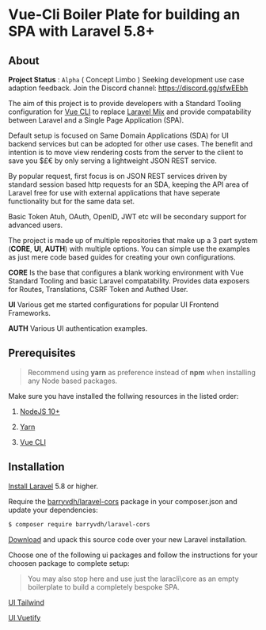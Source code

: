 # Vue-Cli Boiler Plate for building an SPA with Laravel 5.8+

## About

**Project Status** : `Alpha` ( Concept Limbo )
Seeking development use case adaption feedback.
Join the Discord channel: https://discord.gg/sfwEEbh

The aim of this project is to provide developers with a Standard Tooling configuration for [Vue CLI](https://cli.vuejs.org) to replace [Laravel Mix](https://laravel.com/docs/5.8/mix) and provide compatability between Laravel and a Single Page Application (SPA).

Default setup is focused on Same Domain Applications (SDA) for UI backend services but can be adopted for other use cases.
The benefit and intention is to move view rendering costs from the server to the client to save you $£€ by only serving a lightweight JSON REST service.

By popular request, first focus is on JSON REST services driven by standard session based http requests for an SDA, keeping the API area of Laravel free for use with external applications that have seperate functionality but for the same data set.

Basic Token Atuh, OAuth, OpenID, JWT etc will be secondary support for advanced users.

The project is made up of multiple repositories that make up a 3 part system (**CORE**, **UI**, **AUTH**) with multiple options.
You can simple use the examples as just mere code based guides for creating your own configurations.

**CORE**
Is the base that configures a blank working environment with Vue Standard Tooling and basic Laravel compatability.
Provides data exposers for Routes, Translations, CSRF Token and Authed User.

**UI**
Various get me started configurations for popular UI Frontend Frameworks.

**AUTH**
Various UI authentication examples.

## Prerequisites

> Recommend using **yarn** as preference instead of **npm** when installing any Node based packages.

Make sure you have installed the follwing resources in the listed order:

1) [NodeJS 10+](https://nodejs.org)

2) [Yarn](https://yarnpkg.com/en/docs/instal)

3) [Vue CLI](https://cli.vuejs.org/guide/installation.html)

## Installation

[Install Laravel](https://laravel.com/docs/5.8) 5.8 or higher.

Require the [barryvdh/laravel-cors](https://github.com/barryvdh/laravel-cors) package in your composer.json and update your dependencies:

```sh
$ composer require barryvdh/laravel-cors
```

[Download](https://github.com/laracli/core/archive/master.zip) and upack this source code over your new Laravel installation.

Choose one of the following ui packages and follow the instructions for your choosen package to complete setup:

> You may also stop here and use just the laracli\core as an empty boilerplate to build a completely bespoke SPA.

[UI Tailwind](https://github.com/laracli/ui-tailwind)

[UI Vuetify](https://github.com/laracli/ui-vuetify)
